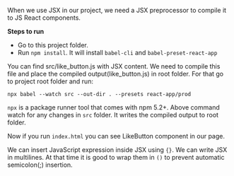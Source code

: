 When we use JSX in our project, we need a JSX preprocessor to compile it to JS React components.

**Steps to run**
- Go to this project folder.
- Run `npm install`. It will install `babel-cli` and `babel-preset-react-app`

You can find src/like_button.js with JSX content. We need to compile this file and place the compiled output(like_button.js) in root folder. For that go to project root folder and run:
```
npx babel --watch src --out-dir . --presets react-app/prod
```
`npx` is a package runner tool that comes with npm 5.2+. Above command watch for any changes in `src` folder. It writes the compiled output to root folder.

Now if you run `index.html` you can see LikeButton component in our page.


We can insert JavaScript expression inside JSX using `{}`. We can write JSX in multilines. At that time it is good to wrap them in `()` to prevent automatic semicolon(;) insertion.